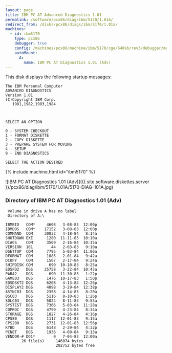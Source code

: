 ```yaml
---
layout: page
title: IBM PC AT Advanced Diagnostics 1.01
permalink: /software/pcx86/diag/ibm/5170/1.01A/
redirect_from: /disks/pcx86/diags/ibm/5170/1.01a/
machines:
  - id: ibm5170
    type: pcx86
    debugger: true
    config: /machines/pcx86/machine/ibm/5170/cga/640kb/rev3/debugger/machine.xml
    autoMount:
      A:
        name: IBM PC AT Diagnostics 1.01 (Adv)
---
```


This disk displays the following startup messages:

    The IBM Personal Computer                                                       
    ADVANCED DIAGNOSTICS                                                            
    Version 1.01                                                                    
    (C)Copyright IBM Corp.                                                          
       1981,1982,1983,1984                                                          
                                                                                    
                                                                                    
                                                                                    
    SELECT AN OPTION                                                                
                                                                                    
    0 - SYSTEM CHECKOUT                                                             
    1 - FORMAT DISKETTE                                                             
    2 - COPY DISKETTE                                                               
    3 - PREPARE SYSTEM FOR MOVING                                                   
    4 - SETUP                                                                       
    9 - END DIAGNOSTICS                                                             
                                                                                    
    SELECT THE ACTION DESIRED                                                       

{% include machine.html id="ibm5170" %}

![IBM PC AT Diagnostics 1.01 (Adv)]({{ site.software.diskettes.server }}/pcx86/diag/ibm/5170/1.01A/5170-DIAG-101A.jpg)

### Directory of IBM PC AT Diagnostics 1.01 (Adv)

     Volume in drive A has no label
     Directory of A:\

    IBMBIO   COM*     4608   3-08-83  12:00p
    IBMDOS   COM*    17152   3-08-83  12:00p
    COMMAND  COM     30032   4-18-84   8:14a
    SHUTDOWN EXE      1280  11-11-83  10:10a
    DIAGS    COM      3569   2-16-84  10:15a
    VERSION  101        44   2-03-83   9:10a
    DSETTUP  COM      7795   5-03-84  11:06a
    DFORMAT  COM      1085   2-01-84   9:42a
    DCOPY    COM      1567   2-17-84   9:24a
    SHIPDISK COM       690  10-10-83   8:25a
    EDSFD2   DGS     25758   3-22-84  10:45a
    PARA2    DGS       690  11-30-83   1:22p
    GAME03   DGS      1476  10-17-83   1:50p
    EDSDSKT2 DGS      6208   4-13-84  12:26p
    DISPLAY2 DGS      4898   3-29-84  12:38p
    ASYNC03  DGS      2358   4-14-83   8:20a
    BSC03    DGS      5116   8-10-83   1:26p
    SDLC03   DGS      5824   8-11-83   9:53a
    SYSTEST  DGS      7366   5-03-84  11:28a
    COPROC   DGS      4799   4-23-84   8:34a
    STORAGE  DGS      1827   4-26-84   4:16p
    CPS80    DGS      1117  12-01-83   9:15a
    CPS200   DGS      2731  12-01-83  12:56p
    KYBD     DGS      6148   2-29-84   4:32p
    PCNET    DGS      1936   4-09-84   9:13a
    VENDOR-# DO1*        0   7-04-83  12:00a
           26 file(s)     146074 bytes
                          202752 bytes free

